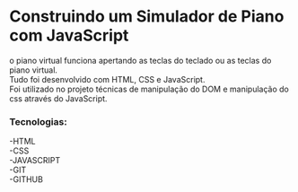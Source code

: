# Construindo um Simulador de Piano com JavaScript
o piano virtual funciona apertando as teclas do teclado ou as teclas do piano virtual.\
Tudo foi desenvolvido com HTML, CSS e JavaScript.\
Foi utilizado no projeto técnicas de manipulação do DOM e manipulação do css através do JavaScript.
### Tecnologias:
-HTML\
-CSS\
-JAVASCRIPT\
-GIT\
-GITHUB
